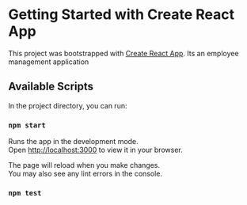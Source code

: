 # Getting Started with Create React App

This project was bootstrapped with [Create React App](https://github.com/facebook/create-react-app).
Its an employee management application

## Available Scripts

In the project directory, you can run:

### `npm start`

Runs the app in the development mode.\
Open [http://localhost:3000](http://localhost:3000) to view it in your browser.

The page will reload when you make changes.\
You may also see any lint errors in the console.

### `npm test`

 